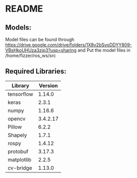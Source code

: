# README
## Models:
Model files can be found through https://drive.google.com/drive/folders/1X8v2bSvoDDYY809-VBsHkoUHUza3zjp3?usp=sharing and Put the model files in /home/fizzer/ros_ws/src
## Required Libraries:
| Library    | Version  |
|------------|----------|
| tensorflow | 1.14.0   |
| keras      | 2.3.1    |
| numpy      | 1.16.6   |
| opencv     | 3.4.2.17 |
| Pillow     | 6.2.2    |
| Shapely    | 1.7.1    |
| rospy      | 1.4.12   |
| protobuf   | 3.17.3   |
| matplotlib | 2.2.5    |
| cv-bridge  | 1.13.0   |
